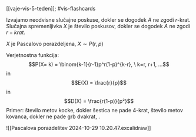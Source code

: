 [[vaje-vis-5-teden]]; #vis-flashcards 

Izvajamo neodvisne slučajne poskuse, dokler se dogodek $A$ ne zgodi $r$-krat. Slučajna spremenljivka $X$ je število poskusov, dokler se dogodek $A$ ne zgodi $r-krat$.

$X$ je Pascalovo porazdeljena, $X \sim P(r, p)$

Verjetnostna funkcija: $$P(X= k) = \binom{k-1}{r-1}p^r(1-p)^{k-r}, \ k=r, r+1, ...$$
in $$E(X) = \frac{r}{p}$$
in $$D(X) = \frac{r(1-p)}{p²}$$
Primer: število metov kocke, dokler šestica ne pade 4-krat, število metov kovanca, dokler ne pade grb dvakrat, .

![[Pascalova porazdelitev 2024-10-29 10.20.47.excalidraw]]